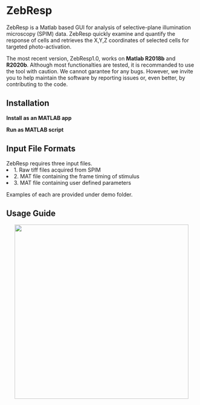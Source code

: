 # ZebResp

ZebResp is a Matlab based GUI for analysis of selective-plane illumination microscopy (SPIM) data. ZebResp quickly examine and quantify the response of cells and retrieves the X,Y,Z coordinates of selected cells for targeted photo-activation. 

The most recent version, ZebResp1.0, works on **Matlab R2018b** and **R2020b**. Although most functionalties are tested, it is recommanded to use the tool with caution. We cannot garantee for any bugs. However, we invite you to help maintain the software by reporting issues or, even better, by contributing to the code.

<h2> Installation </h2>
<b> Install as an MATLAB app </b>

<b> Run as MATLAB script </b>

<h2> Input File Formats </h2>
ZebResp requires three input files.
<li> 1. Raw tiff files acquired from SPIM </li> 
<li> 2. MAT file containing the frame timing of stimulus </li> 
<li> 3. MAT file containing user defined parameters </li> 

Examples of each are provided under demo folder.

<h2> Usage Guide </h2>

<p align="center">
  <img src="https://github.com/john-robert/splitlab/blob/master/SplitLab1.9.0/screen.png" align="center" height="460">
</p>
